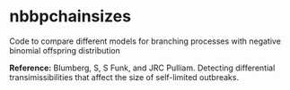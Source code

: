 nbbpchainsizes
==============

Code to compare different models for branching processes with negative binomial offspring distribution

**Reference:** Blumberg, S, S Funk, and JRC Pulliam. Detecting differential transimissibilities that affect the size of self-limited outbreaks.
